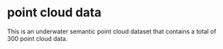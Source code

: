 # point cloud data
This is an underwater semantic point cloud dataset that contains a total of 300 point cloud data.
